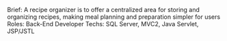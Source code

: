 Brief: A recipe organizer is to offer a centralized area for storing and organizing recipes, making meal planning and preparation simpler for users
Roles: Back-End Developer
Techs: SQL Server, MVC2, Java Servlet, JSP/JSTL